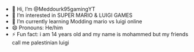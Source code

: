 - 👋 Hi, I’m @Meddourk95gamingYT
- 👀 I’m interested in SUPER MARIO & LUIGI GAMES
- 🌱 I’m currently learning Modding mario vs luigi online
- 😄 Pronouns: He/him
- ⚡ Fun fact: i am 14 years old and my name is mohammed but my friends call me palestinian luigi
<!---
MEDDOURK95GAMING is a ✨ special ✨guy
--->
